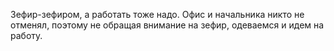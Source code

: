 Зефир-зефиром, а работать тоже надо. Офис и начальника никто не отменял, поэтому не обращая внимание на зефир, одеваемся и идем на работу.
